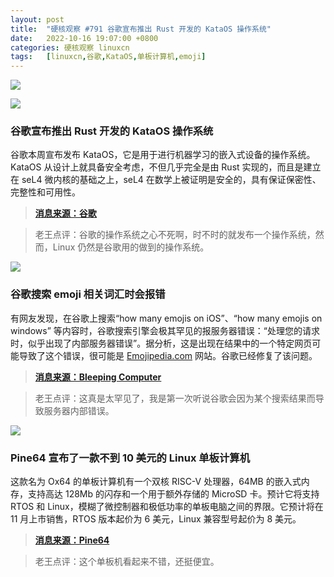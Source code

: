 ```yaml
---
layout: post
title:	"硬核观察 #791 谷歌宣布推出 Rust 开发的 KataOS 操作系统"
date:	2022-10-16 19:07:00 +0800 
categories:	硬核观察 linuxcn 
tags:	[linuxcn,谷歌,KataOS,单板计算机,emoji]
---
```



![](/Asserts/Images//attachment/album/202210/16/190542eh88kh2qth94ihtc.jpg)


![](/Asserts/Images//attachment/album/202210/16/190630hr6smwwmpc3r3mka.png)


### 谷歌宣布推出 Rust 开发的 KataOS 操作系统


谷歌本周宣布发布 KataOS，它是用于进行机器学习的嵌入式设备的操作系统。KataOS 从设计上就具备安全考虑，不但几乎完全是由 Rust 实现的，而且是建立在 seL4 微内核的基础之上，seL4 在数学上被证明是安全的，具有保证保密性、完整性和可用性。



> 
> **[消息来源：谷歌](https://opensource.googleblog.com/2022/10/announcing-kataos-and-sparrow.html)**
> 
> 
> 



> 
> 老王点评：谷歌的操作系统之心不死啊，时不时的就发布一个操作系统，然而，Linux 仍然是谷歌用的做到的操作系统。
> 
> 
> 


![](/Asserts/Images//attachment/album/202210/16/190553pq15n69f71n55ax3.jpg)


### 谷歌搜索 emoji 相关词汇时会报错


有网友发现，在谷歌上搜索“how many emojis on iOS”、“how many emojis on windows” 等内容时，谷歌搜索引擎会极其罕见的报服务器错误：“处理您的请求时，似乎出现了内部服务器错误”。据分析，这是出现在结果中的一个特定网页可能导致了这个错误，很可能是 [Emojipedia.com](http://emojipedia.com/) 网站。谷歌已经修复了该问题。



> 
> **[消息来源：Bleeping Computer](https://www.bleepingcomputer.com/news/technology/google-search-crashes-when-you-ask-how-many-emojis-on-apple/)**
> 
> 
> 



> 
> 老王点评：这真是太罕见了，我是第一次听说谷歌会因为某个搜索结果而导致服务器内部错误。
> 
> 
> 


![](/Asserts/Images//attachment/album/202210/16/190641sn26i4r62a9vqhfq.jpg)


### Pine64 宣布了一款不到 10 美元的 Linux 单板计算机


这款名为 Ox64 的单板计算机有一个双核 RISC-V 处理器，64MB 的嵌入式内存，支持高达 128Mb 的闪存和一个用于额外存储的 MicroSD 卡。预计它将支持 RTOS 和 Linux，模糊了微控制器和极低功率的单板电脑之间的界限。它预计将在 11 月上市销售，RTOS 版本起价为 6 美元，Linux 兼容型号起价为 8 美元。



> 
> **[消息来源：Pine64](https://www.pine64.org/2022/10/15/october-update-an-ox-no-bull/)**
> 
> 
> 



> 
> 老王点评：这个单板机看起来不错，还挺便宜。
> 
> 
>
